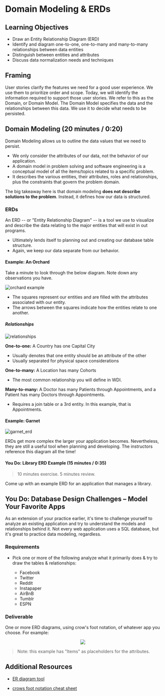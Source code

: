 # Domain Modeling & ERDs

## Learning Objectives

- Draw an Entity Relationship Diagram (ERD)
- Identify and diagram one-to-one, one-to-many and many-to-many relationships between data entities
- Distinguish between entities and attributes
- Discuss data normalization needs and techniques

## Framing

User stories clarify the features we need for a good user experience. We use
them to prioritize order and scope. Today, we will identify the information
required to support those user stories.  We refer to this as the Domain, or
Domain Model. The Domain Model specifies the data and the relationships between
this data. We use it to decide what needs to be persisted.

## Domain Modeling (20 minutes / 0:20)

Domain Modeling allows us to outline the data values that we need to persist.

- We only consider the attributes of our data, not the behavior of our application.
- A domain model in problem solving and software engineering is a conceptual
model of all the items/topics related to a specific problem.
- It describes the various entities, their attributes, roles and relationships,
plus the constraints that govern the problem domain.

The big takeaway here is that domain modeling **does not describe solutions to the problem**. Instead, it defines how our data is structured.

### ERDs

An ERD -- or "Entity Relationship Diagram" -- is a tool we use to visualize and describe the data relating to the
major entities that will exist in out programs.

- Ultimately lends itself to planning out and creating our database table
structure.
- Again, we keep our data separate from our behavior.

#### Example: An Orchard

Take a minute to look through the below diagram. Note down any observations you have.

![orchard example](images/orchard.png)

- The squares represent our entities and are filled with the attributes associated with our entity.
- The arrows between the squares indicate how the entities relate to one another.

##### Relationships

![relationships](images/sample-relationships.png)

**One-to-one:** A Country has one Capital City

- Usually denotes that one entity should be an attribute of the other
- Usually separated for physical space considerations

**One-to-many:** A Location has many Cohorts

- The most common relationship you will define in WDI.

**Many-to-many:** A Doctor has many Patients through Appointments, and a Patient has many Doctors through Appointments.

- Requires a join table or a 3rd entity. In this example, that is Appointments.

#### Example: Garnet

![garnet_erd](images/Garnet_ERD.png)

ERDs get more complex the larger your application becomes. Nevertheless, they are still a useful tool when planning and developing. The instructors reference this diagram all the time!

#### You Do: Library ERD Example (15 minutes / 0:35)

> 10 minutes exercise. 5 minutes review.

Come up with an example ERD for an application that manages a library.



## You Do: Database Design Challenges – Model Your Favorite Apps


As an extension of your practice earlier, it's time to challenge yourself to analyze an existing application and try to understand the models and relationships behind it. Not every web application uses a SQL database, but it's great to practice data modeling, regardless.



### Requirements

- Pick one or more of the following analyze what it primarily does & try to draw the tables & relationships:

  - Facebook
  - Twitter
  - Reddit
  - Instapaper
  - AirBnB
  - Tumblr
  - ESPN

### Deliverable

One or more ERD diagrams, using crow's foot notation, of whatever app you choose.  For example:


<p align="center">
  <img src ="https://www.edrawsoft.com/images/examples/entity-relationship-diagram.png">
</p>

> Note: this example has "Items" as placeholders for the attributes.


## Additional Resources

- [ER diagram tool](https://www.lucidchart.com/pages/examples/er-diagram-tool)


- [crows foot notation cheat sheet](http://www.vivekmchawla.com/content/images/2013/Dec/ERD_Relationship_Symbols_Quick_Reference-1.png)